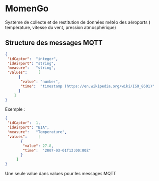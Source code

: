 # MomenGo
 Système de collecte et de restitution de données météo des aéroports ( température, vitesse du vent, pression atmosphérique) 

## Structure des messages MQTT
```json
{
 "idCaptor":  "integer",
 "idAirport": "string",
 "measure":   "string",
 "values":     [
      {
       "value": "number",
       "time":  "timestamp (https://en.wikipedia.org/wiki/ISO_8601)"
      } 
    ]
}
```

Exemple :
```json
{
 "idCaptor":  1,
 "idAirport": "BIA",
 "measure":   "Temperature",
 "values":     [
       {
        "value": 27.8,
        "time":  "2007-03-01T13:00:00Z"
       }
     ]
}
```

Une seule value dans values pour les messages MQTT
    